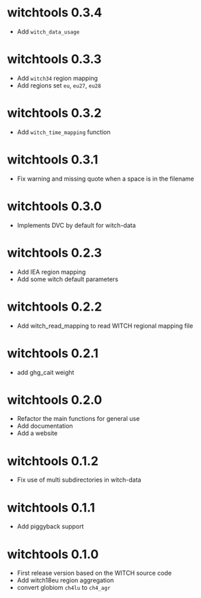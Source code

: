 # witchtools 0.3.4

* Add `witch_data_usage`

# witchtools 0.3.3

* Add `witch34` region mapping
* Add regions set `eu`, `eu27`, `eu28`

# witchtools 0.3.2

* Add `witch_time_mapping` function

# witchtools 0.3.1

* Fix warning and missing quote when a space is in the filename

# witchtools 0.3.0

* Implements DVC by default for witch-data

# witchtools 0.2.3

* Add IEA region mapping
* Add some witch default parameters

# witchtools 0.2.2

* Add witch_read_mapping to read WITCH regional mapping file

# witchtools 0.2.1

* add ghg_cait weight

# witchtools 0.2.0

* Refactor the main functions for general use
* Add documentation
* Add a website

# witchtools 0.1.2

* Fix use of multi subdirectories in witch-data

# witchtools 0.1.1

* Add piggyback support

# witchtools 0.1.0

* First release version based on the WITCH source code
* Add witch18eu region aggregation
* convert globiom `ch4lu` to `ch4_agr`
